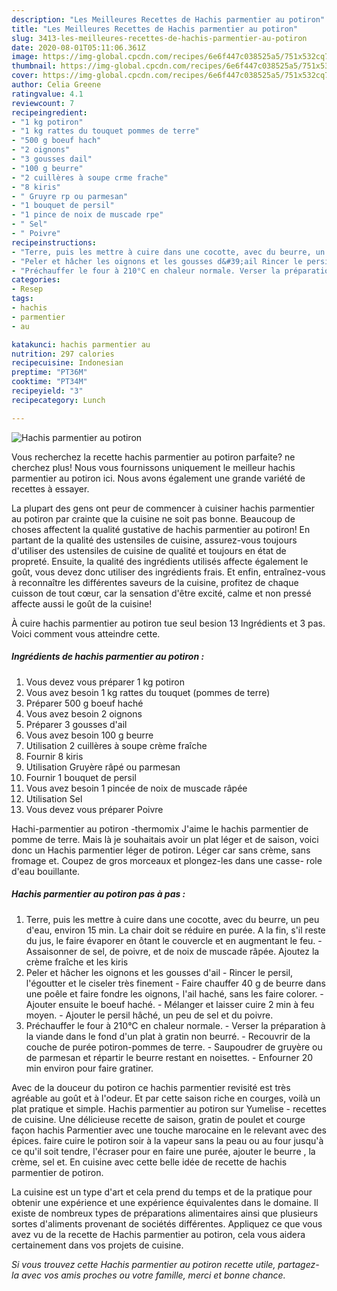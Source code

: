 ```yaml
---
description: "Les Meilleures Recettes de Hachis parmentier au potiron"
title: "Les Meilleures Recettes de Hachis parmentier au potiron"
slug: 3413-les-meilleures-recettes-de-hachis-parmentier-au-potiron
date: 2020-08-01T05:11:06.361Z
image: https://img-global.cpcdn.com/recipes/6e6f447c038525a5/751x532cq70/hachis-parmentier-au-potiron-photo-principale-de-la-recette.jpg
thumbnail: https://img-global.cpcdn.com/recipes/6e6f447c038525a5/751x532cq70/hachis-parmentier-au-potiron-photo-principale-de-la-recette.jpg
cover: https://img-global.cpcdn.com/recipes/6e6f447c038525a5/751x532cq70/hachis-parmentier-au-potiron-photo-principale-de-la-recette.jpg
author: Celia Greene
ratingvalue: 4.1
reviewcount: 7
recipeingredient:
- "1 kg potiron"
- "1 kg rattes du touquet pommes de terre"
- "500 g boeuf hach"
- "2 oignons"
- "3 gousses dail"
- "100 g beurre"
- "2 cuillères à soupe crme frache"
- "8 kiris"
- " Gruyre rp ou parmesan"
- "1 bouquet de persil"
- "1 pince de noix de muscade rpe"
- " Sel"
- " Poivre"
recipeinstructions:
- "Terre, puis les mettre à cuire dans une cocotte, avec du beurre, un peu d&#39;eau, environ 15 min. La chair doit se réduire en purée. A la fin, s&#39;il reste du jus, le faire évaporer en ôtant le couvercle et en augmentant le feu. Assaisonner de sel, de poivre, et de noix de muscade râpée. Ajoutez la crème fraîche et les kiris"
- "Peler et hâcher les oignons et les gousses d&#39;ail Rincer le persil, l&#39;égoutter et le ciseler très finement Faire chauffer 40 g de beurre dans une poêle et faire fondre les oignons, l&#39;ail haché, sans les faire colorer. Ajouter ensuite le boeuf haché. Mélanger et laisser cuire 2 min à feu moyen. Ajouter le persil hâché, un peu de sel et du poivre."
- "Préchauffer le four à 210°C en chaleur normale. Verser la préparation à la viande dans le fond d&#39;un plat à gratin non beurré. Recouvrir de la couche de purée potiron-pommes de terre. Saupoudrer de gruyère ou de parmesan et répartir le beurre restant en noisettes. Enfourner 20 min environ pour faire gratiner."
categories:
- Resep
tags:
- hachis
- parmentier
- au

katakunci: hachis parmentier au 
nutrition: 297 calories
recipecuisine: Indonesian
preptime: "PT36M"
cooktime: "PT34M"
recipeyield: "3"
recipecategory: Lunch

---
```



![Hachis parmentier au potiron](https://img-global.cpcdn.com/recipes/6e6f447c038525a5/751x532cq70/hachis-parmentier-au-potiron-photo-principale-de-la-recette.jpg)

Vous recherchez la recette hachis parmentier au potiron parfaite? ne cherchez plus! Nous vous fournissons uniquement le meilleur hachis parmentier au potiron ici. Nous avons également une grande variété de recettes à essayer.

La plupart des gens ont peur de commencer à cuisiner hachis parmentier au potiron par crainte que la cuisine ne soit pas bonne. Beaucoup de choses affectent la qualité gustative de hachis parmentier au potiron! En partant de la qualité des ustensiles de cuisine, assurez-vous toujours d'utiliser des ustensiles de cuisine de qualité et toujours en état de propreté. Ensuite, la qualité des ingrédients utilisés affecte également le goût, vous devez donc utiliser des ingrédients frais. Et enfin, entraînez-vous à reconnaître les différentes saveurs de la cuisine, profitez de chaque cuisson de tout cœur, car la sensation d'être excité, calme et non pressé affecte aussi le goût de la cuisine!

<!--inarticleads1-->

À cuire hachis parmentier au potiron tue seul besion 13 Ingrédients et 3 pas. Voici comment vous atteindre cette.

##### Ingrédients de hachis parmentier au potiron :

1. Vous devez vous préparer 1 kg potiron
1. Vous avez besoin 1 kg rattes du touquet (pommes de terre)
1. Préparer 500 g boeuf haché
1. Vous avez besoin 2 oignons
1. Préparer 3 gousses d&#39;ail
1. Vous avez besoin 100 g beurre
1. Utilisation 2 cuillères à soupe crème fraîche
1. Fournir 8 kiris
1. Utilisation  Gruyère râpé ou parmesan
1. Fournir 1 bouquet de persil
1. Vous avez besoin 1 pincée de noix de muscade râpée
1. Utilisation  Sel
1. Vous devez vous préparer  Poivre


Hachi-parmentier au potiron -thermomix J&#39;aime le hachis parmentier de pomme de terre. Mais là je souhaitais avoir un plat léger et de saison, voici donc un Hachis parmentier léger de potiron. Léger car sans crème, sans fromage et. Coupez de gros morceaux et plongez-les dans une casse- role d&#39;eau bouillante. 

<!--inarticleads2-->

##### Hachis parmentier au potiron pas à pas :

1. Terre, puis les mettre à cuire dans une cocotte, avec du beurre, un peu d&#39;eau, environ 15 min. La chair doit se réduire en purée. A la fin, s&#39;il reste du jus, le faire évaporer en ôtant le couvercle et en augmentant le feu. - Assaisonner de sel, de poivre, et de noix de muscade râpée. Ajoutez la crème fraîche et les kiris
1. Peler et hâcher les oignons et les gousses d&#39;ail - Rincer le persil, l&#39;égoutter et le ciseler très finement - Faire chauffer 40 g de beurre dans une poêle et faire fondre les oignons, l&#39;ail haché, sans les faire colorer. - Ajouter ensuite le boeuf haché. - Mélanger et laisser cuire 2 min à feu moyen. - Ajouter le persil hâché, un peu de sel et du poivre.
1. Préchauffer le four à 210°C en chaleur normale. - Verser la préparation à la viande dans le fond d&#39;un plat à gratin non beurré. - Recouvrir de la couche de purée potiron-pommes de terre. - Saupoudrer de gruyère ou de parmesan et répartir le beurre restant en noisettes. - Enfourner 20 min environ pour faire gratiner.


Avec de la douceur du potiron ce hachis parmentier revisité est très agréable au goût et à l&#39;odeur. Et par cette saison riche en courges, voilà un plat pratique et simple. Hachis parmentier au potiron sur Yumelise - recettes de cuisine. Une délicieuse recette de saison, gratin de poulet et courge façon hachis Parmentier avec une touche marocaine en le relevant avec des épices. faire cuire le potiron soir à la vapeur sans la peau ou au four jusqu&#39;à ce qu&#39;il soit tendre, l&#39;écraser pour en faire une purée, ajouter le beurre , la crème, sel et. En cuisine avec cette belle idée de recette de hachis parmentier de potiron. 

<!--inarticleads1-->

<p>
La cuisine est un type d'art et cela prend du temps et de la pratique pour obtenir une expérience et une expérience équivalentes dans le domaine. Il existe de nombreux types de préparations alimentaires ainsi que plusieurs sortes d'aliments provenant de sociétés différentes. Appliquez ce que vous avez vu de la recette de Hachis parmentier au potiron, cela vous aidera certainement dans vos projets de cuisine.
</p>

<p>
<i>Si vous trouvez cette Hachis parmentier au potiron recette utile, partagez-la avec vos amis proches ou votre famille, merci et bonne chance.</i>
</p>
